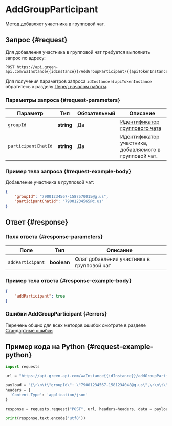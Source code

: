 # AddGroupParticipant

Метод добавляет участника в групповой чат.

## Запрос {#request}

Для добавления участника в групповой чат требуется выполнить запрос по адресу:
```
POST https://api.green-api.com/waInstance{{idInstance}}/AddGroupParticipant/{{apiTokenInstance}}
```

Для получения параметров запроса `idInstance` и `apiTokenInstance` обратитесь к разделу [Перед началом работы](../../before-start.md#parameters).

### Параметры запроса {#request-parameters}

Параметр | Тип | Обязательный | Описание
----- | ----- | ----- | -----
`groupId` | **string** | Да | [Идентификатор группового чата](../chat-id.md#gus)
`participantChatId` | **string** | Да | [Идентификатор](../chat-id.md#corr) участника, добавляемого в групповой чат.

### Пример тела запроса {#request-example-body}

Добавление участника в групповой чат:
```json
{
    "groupId": "79001234567-1587570015@g.us",
    "participantChatId": "79001234565@c.us"
}
```

## Ответ {#response}

### Поля ответа {#response-parameters}

Поле | Тип |  Описание
----- | ----- | ----- 
`addParticipant` | **boolean** | Флаг добавления участника в групповой чат

### Пример тела ответа {#response-example-body}

```json
{
    "addParticipant": true
}
```

### Ошибки AddGroupParticipant {#errors}

Перечень общих для всех методов ошибок смотрите в разделе [Стандартные ошибки](../common-errors.md)

## Пример кода на Python  {#request-example-python}

```python
import requests

url = "https://api.green-api.com/waInstance{{idInstance}}/addGroupParticipant/{{apiTokenInstance}}"

payload = "{\r\n\t\"groupId\": \"79001234567-1581234048@g.us\",\r\n\t\"participantChatId\": \"79001234568@c.us\"\r\n}"
headers = {
  'Content-Type': 'application/json'
}

response = requests.request("POST", url, headers=headers, data = payload)

print(response.text.encode('utf8'))
```